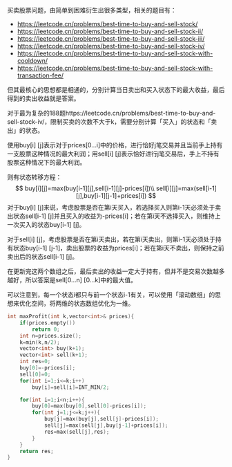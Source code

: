 买卖股票问题，由简单到困难衍生出很多类型，相关的题目有：

- https://leetcode.cn/problems/best-time-to-buy-and-sell-stock/
- https://leetcode.cn/problems/best-time-to-buy-and-sell-stock-ii/
- https://leetcode.cn/problems/best-time-to-buy-and-sell-stock-iii/
- https://leetcode.cn/problems/best-time-to-buy-and-sell-stock-iv/
- https://leetcode.cn/problems/best-time-to-buy-and-sell-stock-with-cooldown/
- https://leetcode.cn/problems/best-time-to-buy-and-sell-stock-with-transaction-fee/

但其最核心的思想都是相通的，分别计算当日卖出和买入状态下的最大收益，最后得到的卖出收益就是答案。

对于最为复杂的188题https://leetcode.cn/problems/best-time-to-buy-and-sell-stock-iv/，限制买卖的次数不大于k，需要分别计算「买入」的状态和「卖出」的状态。

使用buy[i] [j]表示对于prices[0...i]中的价格，进行恰好j笔交易并且当前手上持有一支股票这种情况的最大利润；用sell[i] [j]表示恰好进行j笔交易后，手上不持有股票这种情况下的最大利润。

则有状态转移方程：
$$
buy[i][j]=max(buy[i-1][j],sell[i-1][j]-prices[i])\\
sell[i][j]=max(sell[i-1][j],buy[i-1][j-1]+prices[i])
$$
对于buy[i] [j]来说，考虑股票是否在第i天买入，若选择买入则第i-1天必须处于卖出状态sell[i-1] [j]并且买入的收益为-prices[i]；若在第i天不选择买入，则维持上一次买入的状态buy[i-1] [j]。

对于sell[i] [j]，考虑股票是否在第i天卖出，若在第i天卖出，则第i-1天必须处于持有状态buy[i-1] [j-1]，卖出股票的收益为prices[i]；若在第i天不卖出，则保持之前卖出后的状态sell[i-1] [j]。

在更新完这两个数组之后，最后卖出的收益一定大于持有，但并不是交易次数越多越好，所以答案是sell[0...n] [0...k]中的最大值。

可以注意到，每一个状态i都只与前一个状态i-1有关，可以使用「滚动数组」的思想来优化空间，将两维的状态数组优化为一维。



```c++
int maxProfit(int k,vector<int>& prices){
	if(prices.empty())
		return 0;
	int n=prices.size();
	k=min(k,n/2);
	vector<int> buy(k+1);
	vector<int> sell(k+1);
	int res=0;
	buy[0]=-prices[i];
	sell[0]=0;
	for(int i=1;i<=k;i++)
		buy[i]=sell[i]=INT_MIN/2;

	for(int i=1;i<n;i++){
		buy[0]=max(buy[0],sell[0]-prices[i]);
		for(int j=1;j<=k;j++){
			buy[j]=max(buy[j],sell[j]-prices[i]);
			sell[j]=max(sell[j],buy[j-1]+prices[i]);
			res=max(sell[j],res);
		}
	}
	return res;
}
```

